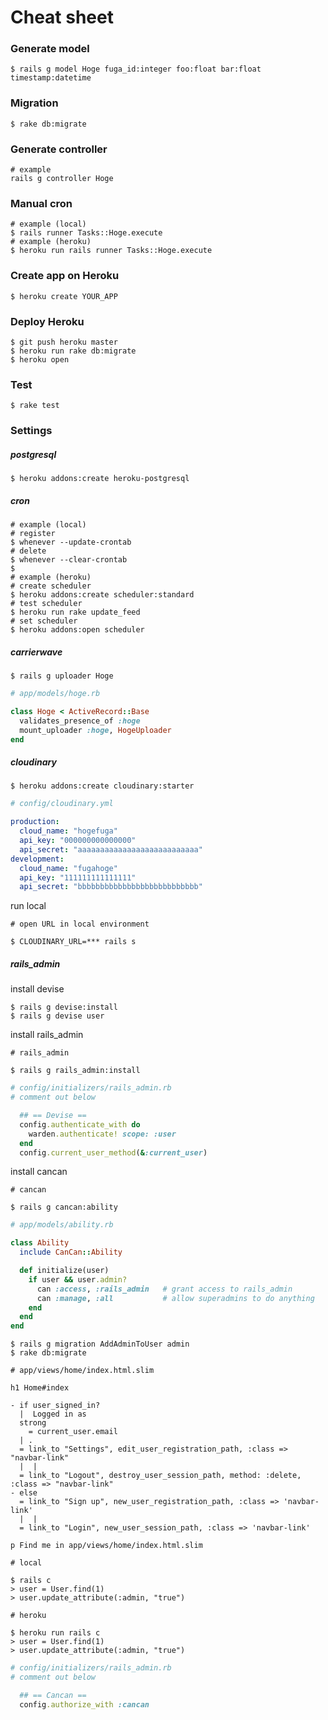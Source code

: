 # Cheat sheet

### Generate model
```
$ rails g model Hoge fuga_id:integer foo:float bar:float timestamp:datetime
```

### Migration
```
$ rake db:migrate
```

### Generate controller
```
# example
rails g controller Hoge
```

### Manual cron
```
# example (local)
$ rails runner Tasks::Hoge.execute
# example (heroku)
$ heroku run rails runner Tasks::Hoge.execute
```

### Create app on Heroku
```
$ heroku create YOUR_APP
```

### Deploy Heroku
```
$ git push heroku master
$ heroku run rake db:migrate
$ heroku open
```

### Test
```
$ rake test
```

### Settings

##### postgresql
```
$ heroku addons:create heroku-postgresql
```

##### cron
```
# example (local)
# register
$ whenever --update-crontab
# delete
$ whenever --clear-crontab
$
# example (heroku)
# create scheduler
$ heroku addons:create scheduler:standard
# test scheduler
$ heroku run rake update_feed
# set scheduler
$ heroku addons:open scheduler
```

##### carrierwave
```
$ rails g uploader Hoge
```
```rb
# app/models/hoge.rb

class Hoge < ActiveRecord::Base
  validates_presence_of :hoge
  mount_uploader :hoge, HogeUploader
end
```

##### cloudinary
```
$ heroku addons:create cloudinary:starter
```
```yml
# config/cloudinary.yml

production:
  cloud_name: "hogefuga"
  api_key: "000000000000000"
  api_secret: "aaaaaaaaaaaaaaaaaaaaaaaaaaa"
development:
  cloud_name: "fugahoge"
  api_key: "111111111111111"
  api_secret: "bbbbbbbbbbbbbbbbbbbbbbbbbbb"
```
run local
```
# open URL in local environment

$ CLOUDINARY_URL=*** rails s
```

##### rails_admin
install devise
```
$ rails g devise:install
$ rails g devise user
```
install rails_admin
```
# rails_admin

$ rails g rails_admin:install
```
```rb
# config/initializers/rails_admin.rb
# comment out below

  ## == Devise ==
  config.authenticate_with do
    warden.authenticate! scope: :user
  end 
  config.current_user_method(&:current_user)
```
install cancan
```
# cancan

$ rails g cancan:ability
```
```rb
# app/models/ability.rb

class Ability
  include CanCan::Ability

  def initialize(user)
    if user && user.admin?
      can :access, :rails_admin   # grant access to rails_admin
      can :manage, :all           # allow superadmins to do anything
    end 
  end
end
```
```
$ rails g migration AddAdminToUser admin
$ rake db:migrate
```
```slim
# app/views/home/index.html.slim

h1 Home#index

- if user_signed_in?
  |  Logged in as
  strong
    = current_user.email
  | .
  = link_to "Settings", edit_user_registration_path, :class => "navbar-link"
  |  |
  = link_to "Logout", destroy_user_session_path, method: :delete, :class => "navbar-link"
- else
  = link_to "Sign up", new_user_registration_path, :class => 'navbar-link'
  |  |
  = link_to "Login", new_user_session_path, :class => 'navbar-link'

p Find me in app/views/home/index.html.slim
```
```
# local

$ rails c
> user = User.find(1)
> user.update_attribute(:admin, "true")

# heroku

$ heroku run rails c
> user = User.find(1)
> user.update_attribute(:admin, "true")
```
```rb
# config/initializers/rails_admin.rb
# comment out below

  ## == Cancan ==
  config.authorize_with :cancan
```
